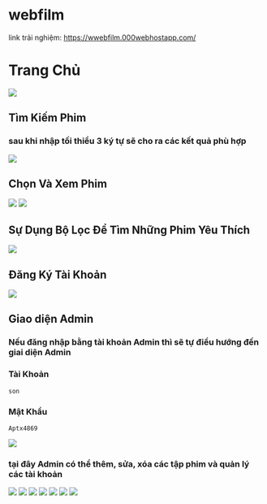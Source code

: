 # webfilm
 link trải nghiệm: https://wwebfilm.000webhostapp.com/
# Trang Chủ

<img src="./img/img.png">

## Tìm Kiếm Phim
### sau khi nhập tối thiểu 3 ký tự sẽ cho ra các kết quả phù hợp

<img src="./img/img1.png">

## Chọn Và Xem Phim
<img src="./img/img8.png">
<img src="./img/img3.png">

## Sự Dụng Bộ Lọc Để Tìm Những Phim Yêu Thích

<img src="./img/img4.png">

## Đăng Ký Tài Khoản

<img src="./img/img5.png">

## Giao diện Admin
### Nếu đăng nhập bằng tài khoản Admin thì sẽ tự điều hướng đến giai diện Admin

### Tài Khoản
```
son
```
### Mật Khẩu
```
Aptx4869
```
<img src="./img/img6.png">

### tại đây Admin có thể thêm, sửa, xóa các tập phim và quản lý các tài khoản

<img src="./img/img7.png">
<img src="./img/img9.png">
<img src="./img/img10.png">
<img src="./img/img11.png">
<img src="./img/img12.png">
<img src="./img/img13.png">
<img src="./img/img14.png">


